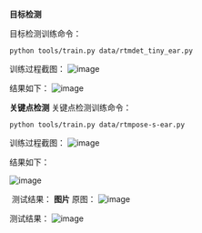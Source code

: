**目标检测**

目标检测训练命令：
```
python tools/train.py data/rtmdet_tiny_ear.py
```

训练过程截图：
![image](https://github.com/LijunZhang01/Openmmlab_AI/assets/87029081/b465eae9-371f-40e6-b8a8-d218f22d3718)


结果如下：
![image](https://github.com/LijunZhang01/Openmmlab_AI/assets/87029081/74da75d2-fef5-4396-86fb-bc35727c63d6)

**关键点检测**
关键点检测训练命令：

```
python tools/train.py data/rtmpose-s-ear.py
```

训练过程截图：
![image](https://github.com/LijunZhang01/Openmmlab_AI/assets/87029081/8a9c68d8-c394-45ba-bc12-33f0bcb7d6e7)

结果如下：

![image](https://github.com/LijunZhang01/Openmmlab_AI/assets/87029081/307046bf-2c35-4867-8c96-adaf68e42be5)

​
测试结果：
**图片**
原图：
![image](https://github.com/LijunZhang01/Openmmlab_AI/assets/87029081/2dde07ec-9c06-458c-84ff-c47cb82c65a3)

测试结果：
![image](https://github.com/LijunZhang01/Openmmlab_AI/assets/87029081/3949bd82-cbf1-4b33-a792-e832eeb82770)
